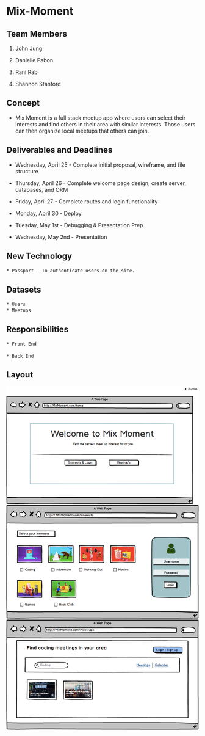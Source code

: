# Mix-Moment
## Team Members

   1. John Jung 
   
   2. Danielle Pabon
   
   3. Rani Rab
   
   4. Shannon Stanford

## Concept
* Mix Moment is a full stack meetup app where users can select their interests and find others in their area with similar interests. Those users can then organize local meetups that others can join.

## Deliverables and Deadlines

- Wednesday, April 25 - Complete initial proposal, wireframe, and file structure

- Thursday, April 26 - Complete welcome page design, create server, databases, and ORM 

- Friday, April 27 - Complete routes and login functionality

- Monday, April 30 - Deploy

- Tuesday, May 1st - Debugging & Presentation Prep

- Wednesday, May 2nd - Presentation

## New Technology

    * Passport - To authenticate users on the site.

## Datasets

    * Users
    * Meetups

## Responsibilities

    * Front End
    
    * Back End

## Layout

![MIX-MOMENT](HomePage.png)
![MIX-MOMENT](Interests&Login.png)
![MIX-MOMENT](Meet-ups.png)



   
